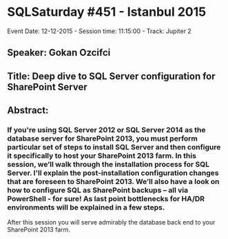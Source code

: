 # SQLSaturday #451 - Istanbul 2015
Event Date: 12-12-2015 - Session time: 11:15:00 - Track: Jupiter 2
## Speaker: Gokan Ozcifci
## Title: Deep dive to SQL Server configuration for SharePoint Server
## Abstract:
### If you're using SQL Server 2012 or SQL Server 2014 as the database server for SharePoint 2013, you must perform particular set of steps to install SQL Server and then configure it specifically to host your SharePoint 2013 farm. In this session, we’ll walk through the installation process for SQL Server. I'll explain the post-installation configuration changes that are foreseen to SharePoint 2013. We’ll also have a look on how to configure SQL as SharePoint backups – all via PowerShell - for sure! As last point bottlenecks for HA/DR environments will be explained in a few steps.

After this session you will serve admirably the database back end to your SharePoint 2013 farm.
